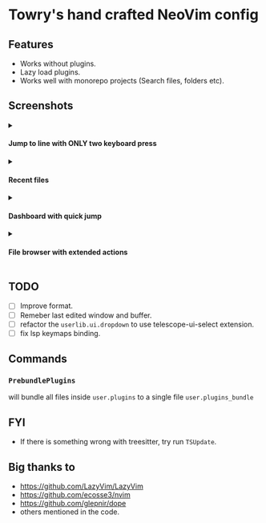 # Towry's hand crafted NeoVim config

## Features

- Works without plugins.
- Lazy load plugins.
- Works well with monorepo projects (Search files, folders etc).

## Screenshots

<details><summary><h4>Jump to line with ONLY two keyboard press</h4></summary>
<img width="1101" alt="截屏2023-08-21 17 10 16" src="https://github.com/towry/nvim/assets/8279858/c4eade65-56af-40da-95de-5ea7e234c3fc">
</details> 
<details><summary><h4>Recent files</h4></summary>
<img width="923" alt="截屏2023-08-21 17 09 45" src="https://github.com/towry/nvim/assets/8279858/c8226216-331c-4a0a-b087-f644ec155ff5">
</details> 
<details><summary><h4>Dashboard with quick jump</h4></summary>
<p>
<img width="833" alt="截屏2023-08-21 17 09 32" src="https://github.com/towry/nvim/assets/8279858/f7238fb5-0799-45ee-9d10-61e1068fcfd0">
</p>
</details> 
<details><summary><h4>File browser with extended actions</h4></summary>
<img width="998" alt="截屏2023-08-21 17 11 01" src="https://github.com/towry/nvim/assets/8279858/fa8fa272-9c48-4ba3-933e-27e26adb5ffa">
</details> 

## TODO

- [ ] Improve format.
- [ ] Remeber last edited window and buffer.
- [ ] refactor the `userlib.ui.dropdown` to use telescope-ui-select extension.
- [ ] fix lsp keymaps binding.

## Commands

### `PrebundlePlugins`

will bundle all files inside `user.plugins` to a single file `user.plugins_bundle`

## FYI

- If there is something wrong with treesitter, try run `TSUpdate`.

## Big thanks to

- https://github.com/LazyVim/LazyVim
- https://github.com/ecosse3/nvim
- https://github.com/glepnir/dope
- others mentioned in the code.
